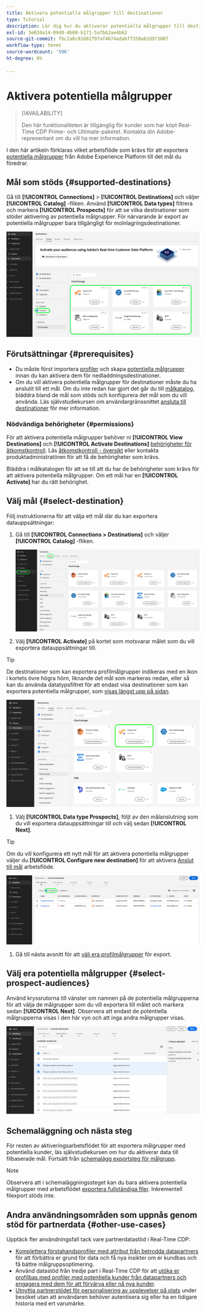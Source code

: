 ```yaml
---
title: Aktivera potentiella målgrupper till destinationer
type: Tutorial
description: Lär dig hur du aktiverar potentiella målgrupper till destinationer
exl-id: 3e034a14-09d0-4b08-b171-5afb62ae4b62
source-git-commit: fbc2a6c81682797af4674adabff358a62d973007
workflow-type: tm+mt
source-wordcount: '596'
ht-degree: 0%

---
```


# Aktivera potentiella målgrupper

>[!AVAILABILITY]
>
>Den här funktionaliteten är tillgänglig för kunder som har köpt Real-Time CDP Prime- och Ultimate-paketet. Kontakta din Adobe-representant om du vill ha mer information.

I den här artikeln förklaras vilket arbetsflöde som krävs för att exportera [potentiella målgrupper](/help/segmentation/ui/prospect-audience.md) från Adobe Experience Platform till det mål du föredrar.

## Mål som stöds {#supported-destinations}

Gå till **[!UICONTROL Connections]** > **[!UICONTROL Destinations]** och väljer **[!UICONTROL Catalog]** -fliken. Använd **[!UICONTROL Data types]** filtrera och markera **[!UICONTROL Prospects]** för att se vilka destinationer som stöder aktivering av potentiella målgrupper. För närvarande är export av potentiella målgrupper bara tillgängligt för molnlagringsdestinationer.

![Destinationer som stöder potentiella målgrupper.](/help/destinations/assets/ui/activate-prospect-audiences/data-types-filter.png)

## Förutsättningar {#prerequisites}

* Du måste först importera [profiler](/help/profile/ui/prospect-profile.md) och skapa [potentiella målgrupper](/help/segmentation/ui/prospect-audience.md) innan du kan aktivera dem för nedladdningsdestinationer.
* Om du vill aktivera potentiella målgrupper för destinationer måste du ha anslutit till ett mål. Om du inte redan har gjort det går du till [målkatalog](../catalog/overview.md), bläddra bland de mål som stöds och konfigurera det mål som du vill använda. Läs självstudiekursen om användargränssnittet [ansluta till destinationer](./connect-destination.md) för mer information.

### Nödvändiga behörigheter {#permissions}

För att aktivera potentiella målgrupper behöver ni **[!UICONTROL View Destinations]** och **[!UICONTROL Activate Destinations]** [behörigheter för åtkomstkontroll](/help/access-control/home.md#permissions). Läs [åtkomstkontroll - översikt](/help/access-control/ui/overview.md) eller kontakta produktadministratören för att få de behörigheter som krävs.

Bläddra i målkatalogen för att se till att du har de behörigheter som krävs för att aktivera potentiella målgrupper. Om ett mål har en **[!UICONTROL Activate]** har du rätt behörighet.

## Välj mål {#select-destination}

Följ instruktionerna för att välja ett mål där du kan exportera datauppsättningar:

1. Gå till **[!UICONTROL Connections > Destinations]** och väljer **[!UICONTROL Catalog]** -fliken.

   ![Fliken Målkatalog med katalogkontrollen markerad.](/help/destinations/assets/ui/export-datasets/catalog-tab.png)

2. Välj **[!UICONTROL Activate]** på kortet som motsvarar målet som du vill exportera datauppsättningar till.

>[!TIP]
>
>De destinationer som kan exportera profilmålgrupper indikeras med en ikon i kortets övre högra hörn, liknande det mål som markeras nedan, eller så kan du använda datatypsfiltret för att endast visa destinationer som kan exportera potentiella målgrupper, som [visas längst upp på sidan](#supported-destinations).

![Amazon S3-målsida som kan exportera profilmålgrupper som är markerade.](/help/destinations/assets/ui/activate-prospect-audiences/amazon-s3-icon-activate-prospect-audiences.png)

1. Välj **[!UICONTROL Data type Prospects]**, följt av den målanslutning som du vill exportera datauppsättningar till och välj sedan **[!UICONTROL Next]**.

>[!TIP]
> 
>Om du vill konfigurera ett nytt mål för att aktivera potentiella målgrupper väljer du **[!UICONTROL Configure new destination]** för att aktivera [Anslut till mål](/help/destinations/ui/connect-destination.md) arbetsflöde.

![Arbetsflöde för målaktivering med Prospects Control markerat.](/help/destinations/assets/ui/activate-prospect-audiences/activate-prospects-highlighted.png)

1. Gå till nästa avsnitt för att [välj era profilmålgrupper](#select-profile-audiences) för export.

## Välj era potentiella målgrupper {#select-prospect-audiences}

Använd kryssrutorna till vänster om namnen på de potentiella målgrupperna för att välja de målgrupper som du vill exportera till målet och markera sedan **[!UICONTROL Next]**. Observera att endast de potentiella målgrupperna visas i den här vyn och att inga andra målgrupper visas.

![Arbetsflöde för dataexport med steget Välj målgrupper där du kan välja vilka målgrupper som ska exporteras.](/help/destinations/assets/ui/activate-prospect-audiences/select-prospect-audiences.png)

## Schemaläggning och nästa steg

För resten av aktiveringsarbetsflödet för att exportera målgrupper med potentiella kunder, läs självstudiekursen om hur du aktiverar data till filbaserade mål. Fortsätt från [schemalägg exportsteg för målgrupp](/help/destinations/ui/activate-batch-profile-destinations.md#scheduling).

>[!NOTE]
>
>Observera att i schemaläggningssteget kan du bara aktivera potentiella målgrupper med arbetsflödet [exportera fullständiga filer](/help/destinations/ui/activate-batch-profile-destinations.md#export-full-files). Inkrementell filexport stöds inte.

<!--

Note that we will need to add links to other destination types here as more destinations become supported 

-->

## Andra användningsområden som uppnås genom stöd för partnerdata {#other-use-cases}

Upptäck fler användningsfall tack vare partnerdatastöd i Real-Time CDP:

* [Komplettera förstahandsprofiler med attribut från betrodda datapartners](/help/rtcdp/partner-data/supplement-first-party-profiles.md) för att förbättra er grund för data och få nya insikter om er kundbas och få bättre målgruppsoptimering.
* Använd datastöd från tredje part i Real-Time CDP för att [utöka er profilbas med profiler med potentiella kunder från datapartners och engagera med dem för att förvärva eller nå nya kunder](/help/rtcdp/partner-data/prospecting.md).
* [Utnyttja partnerstödet för personalisering av upplevelser på plats](/help/rtcdp/partner-data/onsite-personalization.md) under besöket utan att användaren behöver autentisera sig eller ha en tidigare historia med ert varumärke.
